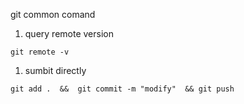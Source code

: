 git common comand 

1. query remote version

```git
git remote -v
```

1. sumbit directly

```
git add .  &&  git commit -m "modify"  && git push
```

